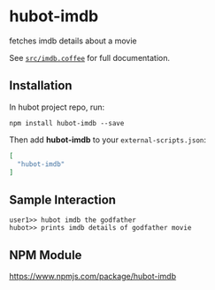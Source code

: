 # hubot-imdb

fetches imdb details about a movie

See [`src/imdb.coffee`](src/imdb.coffee) for full documentation.

## Installation

In hubot project repo, run:

`npm install hubot-imdb --save`

Then add **hubot-imdb** to your `external-scripts.json`:

```json
[
  "hubot-imdb"
]
```

## Sample Interaction

```
user1>> hubot imdb the godfather
hubot>> prints imdb details of godfather movie
```

## NPM Module

https://www.npmjs.com/package/hubot-imdb
